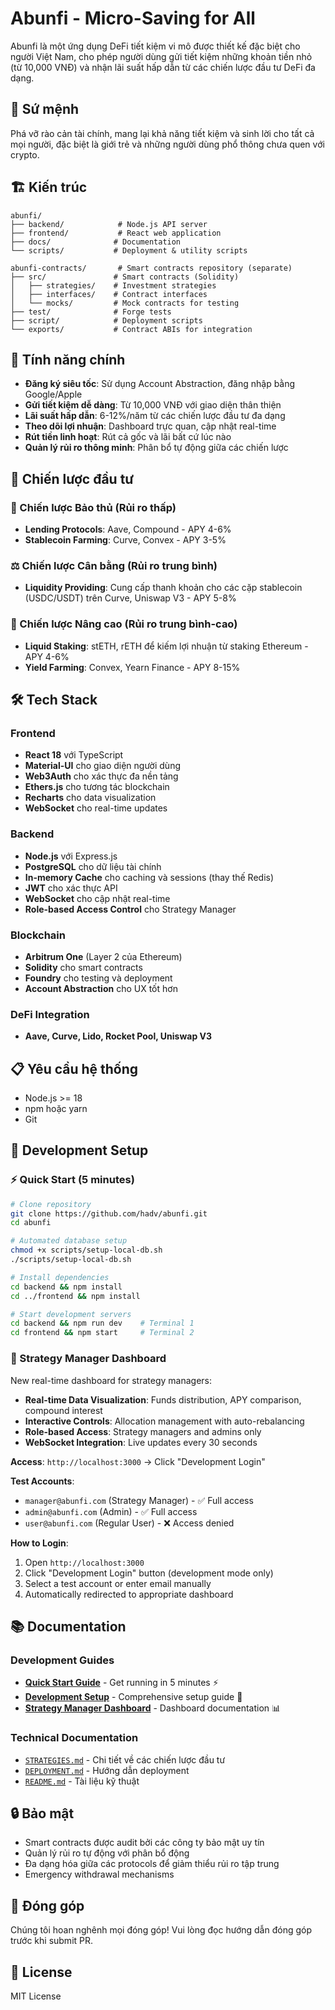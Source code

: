 # Abunfi - Micro-Saving for All

Abunfi là một ứng dụng DeFi tiết kiệm vi mô được thiết kế đặc biệt cho người Việt Nam, cho phép người dùng gửi tiết kiệm những khoản tiền nhỏ (từ 10,000 VNĐ) và nhận lãi suất hấp dẫn từ các chiến lược đầu tư DeFi đa dạng.

## 🎯 Sứ mệnh

Phá vỡ rào cản tài chính, mang lại khả năng tiết kiệm và sinh lời cho tất cả mọi người, đặc biệt là giới trẻ và những người dùng phổ thông chưa quen với crypto.

## 🏗️ Kiến trúc

```
abunfi/
├── backend/            # Node.js API server
├── frontend/           # React web application
├── docs/              # Documentation
└── scripts/           # Deployment & utility scripts

abunfi-contracts/       # Smart contracts repository (separate)
├── src/               # Smart contracts (Solidity)
│   ├── strategies/    # Investment strategies
│   ├── interfaces/    # Contract interfaces
│   └── mocks/         # Mock contracts for testing
├── test/              # Forge tests
├── script/            # Deployment scripts
└── exports/           # Contract ABIs for integration
```

## 🚀 Tính năng chính

- **Đăng ký siêu tốc**: Sử dụng Account Abstraction, đăng nhập bằng Google/Apple
- **Gửi tiết kiệm dễ dàng**: Từ 10,000 VNĐ với giao diện thân thiện
- **Lãi suất hấp dẫn**: 6-12%/năm từ các chiến lược đầu tư đa dạng
- **Theo dõi lợi nhuận**: Dashboard trực quan, cập nhật real-time
- **Rút tiền linh hoạt**: Rút cả gốc và lãi bất cứ lúc nào
- **Quản lý rủi ro thông minh**: Phân bổ tự động giữa các chiến lược

## 💼 Chiến lược đầu tư

### 🏦 Chiến lược Bảo thủ (Rủi ro thấp)
- **Lending Protocols**: Aave, Compound - APY 4-6%
- **Stablecoin Farming**: Curve, Convex - APY 3-5%

### ⚖️ Chiến lược Cân bằng (Rủi ro trung bình)
- **Liquidity Providing**: Cung cấp thanh khoản cho các cặp stablecoin (USDC/USDT) trên Curve, Uniswap V3 - APY 5-8%

### 🚀 Chiến lược Nâng cao (Rủi ro trung bình-cao)
- **Liquid Staking**: stETH, rETH để kiếm lợi nhuận từ staking Ethereum - APY 4-6%
- **Yield Farming**: Convex, Yearn Finance - APY 8-15%

## 🛠️ Tech Stack

### Frontend
- **React 18** với TypeScript
- **Material-UI** cho giao diện người dùng
- **Web3Auth** cho xác thực đa nền tảng
- **Ethers.js** cho tương tác blockchain
- **Recharts** cho data visualization
- **WebSocket** cho real-time updates

### Backend
- **Node.js** với Express.js
- **PostgreSQL** cho dữ liệu tài chính
- **In-memory Cache** cho caching và sessions (thay thế Redis)
- **JWT** cho xác thực API
- **WebSocket** cho cập nhật real-time
- **Role-based Access Control** cho Strategy Manager

### Blockchain
- **Arbitrum One** (Layer 2 của Ethereum)
- **Solidity** cho smart contracts
- **Foundry** cho testing và deployment
- **Account Abstraction** cho UX tốt hơn

### DeFi Integration
- **Aave, Curve, Lido, Rocket Pool, Uniswap V3**

## 📋 Yêu cầu hệ thống

- Node.js >= 18
- npm hoặc yarn
- Git

## 🚀 Development Setup

### ⚡ Quick Start (5 minutes)

```bash
# Clone repository
git clone https://github.com/hadv/abunfi.git
cd abunfi

# Automated database setup
chmod +x scripts/setup-local-db.sh
./scripts/setup-local-db.sh

# Install dependencies
cd backend && npm install
cd ../frontend && npm install

# Start development servers
cd backend && npm run dev    # Terminal 1
cd frontend && npm start     # Terminal 2
```

### 🎯 Strategy Manager Dashboard

New real-time dashboard for strategy managers:
- **Real-time Data Visualization**: Funds distribution, APY comparison, compound interest
- **Interactive Controls**: Allocation management with auto-rebalancing
- **Role-based Access**: Strategy managers and admins only
- **WebSocket Integration**: Live updates every 30 seconds

**Access**: `http://localhost:3000` → Click "Development Login"

**Test Accounts**:
- `manager@abunfi.com` (Strategy Manager) - ✅ Full access
- `admin@abunfi.com` (Admin) - ✅ Full access
- `user@abunfi.com` (Regular User) - ❌ Access denied

**How to Login**:
1. Open `http://localhost:3000`
2. Click "Development Login" button (development mode only)
3. Select a test account or enter email manually
4. Automatically redirected to appropriate dashboard

## 📚 Documentation

### Development Guides
- **[Quick Start Guide](docs/QUICK_START.md)** - Get running in 5 minutes ⚡
- **[Development Setup](docs/DEVELOPMENT_SETUP.md)** - Comprehensive setup guide 🔧
- **[Strategy Manager Dashboard](docs/STRATEGY_MANAGER_DASHBOARD.md)** - Dashboard documentation 📊

### Technical Documentation
- [`STRATEGIES.md`](docs/STRATEGIES.md) - Chi tiết về các chiến lược đầu tư
- [`DEPLOYMENT.md`](docs/DEPLOYMENT.md) - Hướng dẫn deployment
- [`README.md`](docs/README.md) - Tài liệu kỹ thuật

## 🔒 Bảo mật

- Smart contracts được audit bởi các công ty bảo mật uy tín
- Quản lý rủi ro tự động với phân bổ động
- Đa dạng hóa giữa các protocols để giảm thiểu rủi ro tập trung
- Emergency withdrawal mechanisms

## 🤝 Đóng góp

Chúng tôi hoan nghênh mọi đóng góp! Vui lòng đọc hướng dẫn đóng góp trước khi submit PR.

## 📄 License

MIT License

